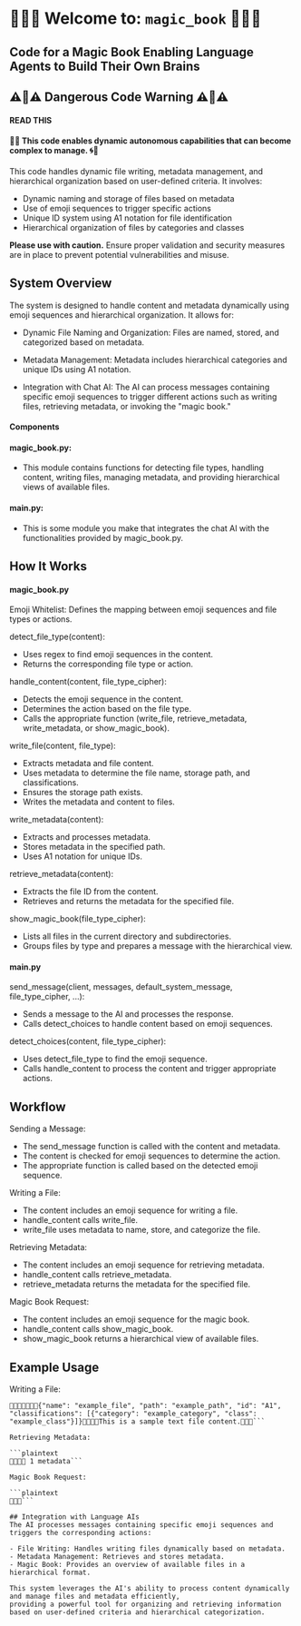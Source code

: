 # 🔮‍🔮‍🔮 Welcome to: `magic_book` 🔮‍🔮‍🔮
## Code for a Magic Book Enabling Language Agents to Build Their Own Brains




## ⚠️🚨⚠️ **Dangerous Code Warning** ⚠️🚨⚠️
#### READ THIS

#### 🤯🌀 This code enables dynamic autonomous capabilities that can become complex to manage. 🌀🤯
This code handles dynamic file writing, metadata management, and hierarchical organization based on user-defined criteria. It involves:

- Dynamic naming and storage of files based on metadata
- Use of emoji sequences to trigger specific actions
- Unique ID system using A1 notation for file identification
- Hierarchical organization of files by categories and classes

**Please use with caution.** 
Ensure proper validation and security measures are in place to prevent potential vulnerabilities and misuse.




## System Overview

The system is designed to handle content and metadata dynamically using emoji sequences and hierarchical organization. It allows for:

- Dynamic File Naming and Organization: Files are named, stored, and categorized based on metadata.

- Metadata Management: Metadata includes hierarchical categories and unique IDs using A1 notation.

- Integration with Chat AI: The AI can process messages containing specific emoji sequences to trigger different actions such as writing files, retrieving metadata, or invoking the "magic book."

#### Components

#### magic_book.py: 
- This module contains functions for detecting file types, handling content, writing files, managing metadata, and providing hierarchical views of available files.

#### main.py:
- This is some module you make that integrates the chat AI with the functionalities provided by magic_book.py.

## How It Works

#### magic_book.py

Emoji Whitelist: Defines the mapping between emoji sequences and file types or actions.

detect_file_type(content):
- Uses regex to find emoji sequences in the content.
- Returns the corresponding file type or action.

handle_content(content, file_type_cipher):
- Detects the emoji sequence in the content.
- Determines the action based on the file type.
- Calls the appropriate function (write_file, retrieve_metadata, write_metadata, or show_magic_book).

write_file(content, file_type):
- Extracts metadata and file content.
- Uses metadata to determine the file name, storage path, and classifications.
- Ensures the storage path exists.
- Writes the metadata and content to files.

write_metadata(content):
- Extracts and processes metadata.
- Stores metadata in the specified path.
- Uses A1 notation for unique IDs.

retrieve_metadata(content):
- Extracts the file ID from the content.
- Retrieves and returns the metadata for the specified file.

show_magic_book(file_type_cipher):
- Lists all files in the current directory and subdirectories.
- Groups files by type and prepares a message with the hierarchical view.

#### main.py

send_message(client, messages, default_system_message, file_type_cipher, ...):
- Sends a message to the AI and processes the response.
- Calls detect_choices to handle content based on emoji sequences.

detect_choices(content, file_type_cipher):
- Uses detect_file_type to find the emoji sequence.
- Calls handle_content to process the content and trigger appropriate actions.

## Workflow

Sending a Message:

- The send_message function is called with the content and metadata.
- The content is checked for emoji sequences to determine the action.
- The appropriate function is called based on the detected emoji sequence.

Writing a File:

- The content includes an emoji sequence for writing a file.
- handle_content calls write_file.
- write_file uses metadata to name, store, and categorize the file.

Retrieving Metadata:

- The content includes an emoji sequence for retrieving metadata.
- handle_content calls retrieve_metadata.
- retrieve_metadata returns the metadata for the specified file.

Magic Book Request:

- The content includes an emoji sequence for the magic book.
- handle_content calls show_magic_book.
- show_magic_book returns a hierarchical view of available files.

## Example Usage

Writing a File:

```plaintext
📝‍🔒‍💾📝‍🔒‍🔍‍💾{"name": "example_file", "path": "example_path", "id": "A1", "classifications": [{"category": "example_category", "class": "example_class"}]}📝‍🔒‍🔍‍💾This is a sample text file content.📝‍🔒‍💾```

Retrieving Metadata:

```plaintext
📝‍🔒‍🔍‍🔍 1 metadata```

Magic Book Request:

```plaintext
🔮‍🔮‍🔮```

## Integration with Language AIs
The AI processes messages containing specific emoji sequences and triggers the corresponding actions:

- File Writing: Handles writing files dynamically based on metadata.
- Metadata Management: Retrieves and stores metadata.
- Magic Book: Provides an overview of available files in a hierarchical format.

This system leverages the AI's ability to process content dynamically and manage files and metadata efficiently,
providing a powerful tool for organizing and retrieving information based on user-defined criteria and hierarchical categorization.
